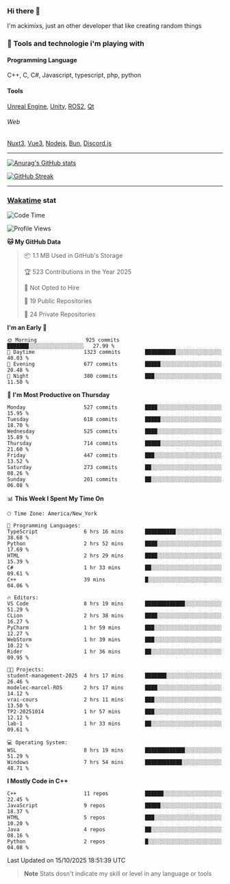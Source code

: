### Hi there 👋

I'm ackimixs, just an other developer that like creating random things

### 🧰 Tools and technologie i'm playing with

#### Programming Language
C++, C, C#, Javascript, typescript, php, python

#### Tools
[Unreal Engine](https://www.unrealengine.com), [Unity](https://unity.com/), [ROS2](https://ros.org/), [Qt](https://www.qt.io/)

###### Web
[Nuxt3](https://nuxt.com/), [Vue3](https://vuejs.org/), [Nodejs](https://nodejs.org), [Bun](https://bun.sh/), [Discord.js](https://discord.js.org/)

---

[![Anurag's GitHub stats](https://github-readme-stats.vercel.app/api?username=ackimixs&show_icons=true&theme=github_dark&count_private=true)](https://github.com/anuraghazra/github-readme-stats)

[![GitHub Streak](https://github-readme-streak-stats.herokuapp.com?user=Ackimixs&theme=github-dark-blue&date_format=j%20M%5B%20Y%5D&mode=weekly)](https://git.io/streak-stats)

---
 
 ### [Wakatime](https://wakatime.com/) stat

<!--START_SECTION:waka-->
![Code Time](http://img.shields.io/badge/Code%20Time-1%2C759%20hrs%2054%20mins-blue)

![Profile Views](http://img.shields.io/badge/Profile%20Views-1-blue)

**🐱 My GitHub Data** 

> 📦 1.1 MB Used in GitHub's Storage 
 > 
> 🏆 523 Contributions in the Year 2025
 > 
> 🚫 Not Opted to Hire
 > 
> 📜 19 Public Repositories 
 > 
> 🔑 24 Private Repositories 
 > 
**I'm an Early 🐤** 

```text
🌞 Morning                925 commits         ███████░░░░░░░░░░░░░░░░░░   27.99 % 
🌆 Daytime                1323 commits        ██████████░░░░░░░░░░░░░░░   40.03 % 
🌃 Evening                677 commits         █████░░░░░░░░░░░░░░░░░░░░   20.48 % 
🌙 Night                  380 commits         ███░░░░░░░░░░░░░░░░░░░░░░   11.50 % 
```
📅 **I'm Most Productive on Thursday** 

```text
Monday                   527 commits         ████░░░░░░░░░░░░░░░░░░░░░   15.95 % 
Tuesday                  618 commits         █████░░░░░░░░░░░░░░░░░░░░   18.70 % 
Wednesday                525 commits         ████░░░░░░░░░░░░░░░░░░░░░   15.89 % 
Thursday                 714 commits         █████░░░░░░░░░░░░░░░░░░░░   21.60 % 
Friday                   447 commits         ███░░░░░░░░░░░░░░░░░░░░░░   13.52 % 
Saturday                 273 commits         ██░░░░░░░░░░░░░░░░░░░░░░░   08.26 % 
Sunday                   201 commits         ██░░░░░░░░░░░░░░░░░░░░░░░   06.08 % 
```


📊 **This Week I Spent My Time On** 

```text
🕑︎ Time Zone: America/New_York

💬 Programming Languages: 
TypeScript               6 hrs 16 mins       ██████████░░░░░░░░░░░░░░░   38.68 % 
Python                   2 hrs 52 mins       ████░░░░░░░░░░░░░░░░░░░░░   17.69 % 
HTML                     2 hrs 29 mins       ████░░░░░░░░░░░░░░░░░░░░░   15.39 % 
C#                       1 hr 33 mins        ██░░░░░░░░░░░░░░░░░░░░░░░   09.61 % 
C++                      39 mins             █░░░░░░░░░░░░░░░░░░░░░░░░   04.06 % 

🔥 Editors: 
VS Code                  8 hrs 19 mins       █████████████░░░░░░░░░░░░   51.29 % 
CLion                    2 hrs 38 mins       ████░░░░░░░░░░░░░░░░░░░░░   16.27 % 
PyCharm                  1 hr 59 mins        ███░░░░░░░░░░░░░░░░░░░░░░   12.27 % 
WebStorm                 1 hr 39 mins        ███░░░░░░░░░░░░░░░░░░░░░░   10.22 % 
Rider                    1 hr 36 mins        ██░░░░░░░░░░░░░░░░░░░░░░░   09.95 % 

🐱‍💻 Projects: 
student-management-2025  4 hrs 17 mins       ███████░░░░░░░░░░░░░░░░░░   26.46 % 
modelec-marcel-ROS       2 hrs 17 mins       ████░░░░░░░░░░░░░░░░░░░░░   14.12 % 
vrai-cours               2 hrs 11 mins       ███░░░░░░░░░░░░░░░░░░░░░░   13.50 % 
TP2-20251014             1 hr 57 mins        ███░░░░░░░░░░░░░░░░░░░░░░   12.12 % 
lab-1                    1 hr 33 mins        ██░░░░░░░░░░░░░░░░░░░░░░░   09.61 % 

💻 Operating System: 
WSL                      8 hrs 19 mins       █████████████░░░░░░░░░░░░   51.29 % 
Windows                  7 hrs 54 mins       ████████████░░░░░░░░░░░░░   48.71 % 
```

**I Mostly Code in C++** 

```text
C++                      11 repos            ██████░░░░░░░░░░░░░░░░░░░   22.45 % 
JavaScript               9 repos             █████░░░░░░░░░░░░░░░░░░░░   18.37 % 
HTML                     5 repos             ███░░░░░░░░░░░░░░░░░░░░░░   10.20 % 
Java                     4 repos             ██░░░░░░░░░░░░░░░░░░░░░░░   08.16 % 
Python                   2 repos             █░░░░░░░░░░░░░░░░░░░░░░░░   04.08 % 
```




 Last Updated on 15/10/2025 18:51:39 UTC
<!--END_SECTION:waka-->

> **Note**
> Stats dosn't indicate my skill or level in any language or tools
